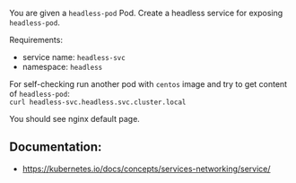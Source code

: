 
You are given a `headless-pod` Pod. Create a headless service for exposing `headless-pod`.

Requirements:
- service name: `headless-svc`
- namespace: `headless`

For self-checking run another pod with `centos` image and try to get content of `headless-pod`:  
`curl headless-svc.headless.svc.cluster.local`  

You should see nginx default page.


## Documentation:
- https://kubernetes.io/docs/concepts/services-networking/service/
